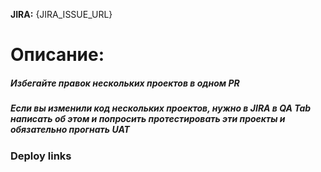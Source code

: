 **JIRA:** {JIRA_ISSUE_URL}

# Описание:

##### Избегайте правок нескольких проектов в одном PR

##### Если вы изменили код нескольких проектов, нужно в JIRA в QA Tab написать об этом и попросить протестировать эти проекты и обязательно прогнать UAT

### Deploy links